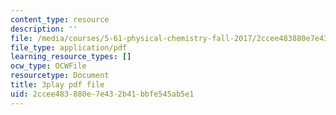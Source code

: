 ```yaml
---
content_type: resource
description: ''
file: /media/courses/5-61-physical-chemistry-fall-2017/2ccee483880e7e432b41bbfe545ab5e1_6dJnvu3-LeU.pdf
file_type: application/pdf
learning_resource_types: []
ocw_type: OCWFile
resourcetype: Document
title: 3play pdf file
uid: 2ccee483-880e-7e43-2b41-bbfe545ab5e1
---
```

